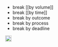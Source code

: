
- break [[by volume]]
- break [[by time]]
- break by outcome
- break by process
- break by deadline

<img src='https://scrapbox.io/api/pages/nishio/en/icon' alt='en.icon' height="19.5"/>